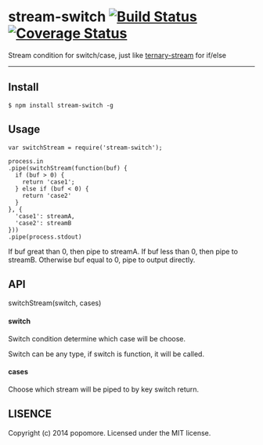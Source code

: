 # stream-switch [![Build Status](https://travis-ci.org/popomore/stream-switch.png?branch=master)](https://travis-ci.org/popomore/stream-switch) [![Coverage Status](https://coveralls.io/repos/popomore/stream-switch/badge.png?branch=master)](https://coveralls.io/r/popomore/stream-switch?branch=master) 

Stream condition for switch/case, just like [ternary-stream](https://github.com/robrich/ternary-stream) for if/else

---

## Install

```
$ npm install stream-switch -g
```

## Usage

```
var switchStream = require('stream-switch');

process.in
.pipe(switchStream(function(buf) {
  if (buf > 0) {
    return 'case1';
  } else if (buf < 0) {
    return 'case2'
  }
}, {
  'case1': streamA,
  'case2': streamB
}))
.pipe(process.stdout)
```

If buf great than 0, then pipe to streamA. If buf less than 0, then pipe to streamB. Otherwise buf equal to 0, pipe to output directly.

## API

switchStream(switch, cases)

#### switch

Switch condition determine which case will be choose.

Switch can be any type, if switch is function, it will be called.

#### cases

Choose which stream will be piped to by key switch return.

## LISENCE

Copyright (c) 2014 popomore. Licensed under the MIT license.
